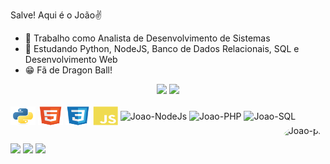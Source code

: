 Salve! Aqui é o João✌

- 🔭 Trabalho como Analista de Desenvolvimento de Sistemas
- 🌱 Estudando Python, NodeJS, Banco de Dados Relacionais, SQL e Desenvolvimento Web
- 😁 Fã de Dragon Ball!

<div align="center">
  <a href="https://github.com/JoaoPedroMatana"></a>
  <img height="180em" src="https://github-readme-stats.vercel.app/api/top-langs/?username=JoaoPedroMatana&layout=compact&langs_count=7&theme=dark"/>
  <img height="180em" src="https://github-readme-stats.vercel.app/api?username=JoaoPedroMatana&show_icons=true&theme=dark&include_all_commits=true&count_private=true"/>
</div>  

<div style="display: inline_block"><br>
  <img align="center" alt="Joao-Python" height="30" width="40" src="https://raw.githubusercontent.com/devicons/devicon/master/icons/python/python-original.svg">
  <img align="center" alt="Joao-HTML" height="30" width="40" src="https://raw.githubusercontent.com/devicons/devicon/master/icons/html5/html5-original.svg">
  <img align="center" alt="Joao-CSS" height="30" width="40" src="https://raw.githubusercontent.com/devicons/devicon/master/icons/css3/css3-original.svg">
  <img align="center" alt="Joao-Js" height="30" width="40" src="https://raw.githubusercontent.com/devicons/devicon/master/icons/javascript/javascript-plain.svg">
  <img align="center" alt="Joao-NodeJs" height="30" width="40" src="https://cdn.jsdelivr.net/gh/devicons/devicon/icons/nodejs/nodejs-original.svg">
  <img align="center" alt="Joao-PHP" height="30" width="40" src="https://cdn.jsdelivr.net/gh/devicons/devicon/icons/php/php-original.svg">
  <img align="center" alt="Joao-SQL" height="30" width="40" src="https://cdn.jsdelivr.net/gh/devicons/devicon/icons/mysql/mysql-original-wordmark.svg">
  <img align="right" alt="Joao-pic" height="150" style="border-radius:50px;" src="https://static.wikia.nocookie.net/liga-da-zueira-oficial/images/d/da/Goku_render_1_alt_1_by_ssjrose890_ddujowl-fullview.png/revision/latest?cb=20200806022458&path-prefix=pt-br">
</div>

  ##
 
<div> 
  <a href="https://www.instagram.com/joaopedromatana/" target="_blank"><img src="https://img.shields.io/badge/-Instagram-%23E4405F?style=for-the-badge&logo=instagram&logoColor=white" target="_blank"></a> 
  <a href="mailto:jpmatana19@gmail.com"><img src="https://img.shields.io/badge/-Gmail-%23333?style=for-the-badge&logo=gmail&logoColor=white" target="_blank"></a>
  <a href="https://www.linkedin.com/in/jo%C3%A3o-pedro-matana-b12621180/" target="_blank"><img src="https://img.shields.io/badge/-LinkedIn-%230077B5?style=for-the-badge&logo=linkedin&logoColor=white" target="_blank"></a>
</div>
